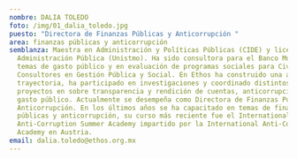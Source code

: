 ```yaml
---
nombre: DALIA TOLEDO
foto: /img/01_dalia_toledo.jpg
puesto: "Directora de Finanzas Públicas y Anticorrupción "
area: finanzas públicas y anticorrupción
semblanza: Maestra en Administración y Políticas Públicas (CIDE) y licenciada en
  Administración Pública (Unistmo). Ha sido consultora para el Banco Mundial en
  temas de gasto público y en evaluación de programas sociales para Civicus,
  Consultores en Gestión Pública y Social. En Ethos ha construido una amplia
  trayectoria, ha participado en investigaciones y coordinado distintos
  proyectos en sobre transparencia y rendición de cuentas, anticorrupción y
  gasto público. Actualmente se desempeña como Directora de Finanzas Públicas y
  Anticorrupción. En los últimos años se ha capacitado en temas de finanzas
  públicas y anticorrupción, su curso más reciente fue el International
  Anti-Corruption Summer Academy impartido por la International Anti-Corruption
  Academy en Austria.
email: dalia.toledo@ethos.org.mx
---
```

